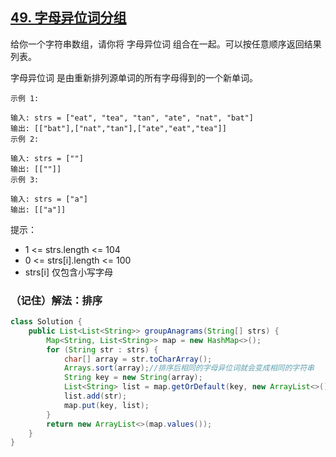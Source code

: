 ## [49. 字母异位词分组](https://leetcode.cn/problems/group-anagrams/description/)

给你一个字符串数组，请你将 字母异位词 组合在一起。可以按任意顺序返回结果列表。

字母异位词 是由重新排列源单词的所有字母得到的一个新单词。


````
示例 1:

输入: strs = ["eat", "tea", "tan", "ate", "nat", "bat"]
输出: [["bat"],["nat","tan"],["ate","eat","tea"]]
示例 2:

输入: strs = [""]
输出: [[""]]
示例 3:

输入: strs = ["a"]
输出: [["a"]]
````

提示：

- 1 <= strs.length <= 104
- 0 <= strs[i].length <= 100
- strs[i] 仅包含小写字母

### （记住）解法：排序
````java
class Solution {
    public List<List<String>> groupAnagrams(String[] strs) {
        Map<String, List<String>> map = new HashMap<>();
        for (String str : strs) {
            char[] array = str.toCharArray();
            Arrays.sort(array);//排序后相同的字母异位词就会变成相同的字符串
            String key = new String(array);
            List<String> list = map.getOrDefault(key, new ArrayList<>());//如果key不存在，就返回一个空列表
            list.add(str);
            map.put(key, list);
        }
        return new ArrayList<>(map.values());
    }
}
````